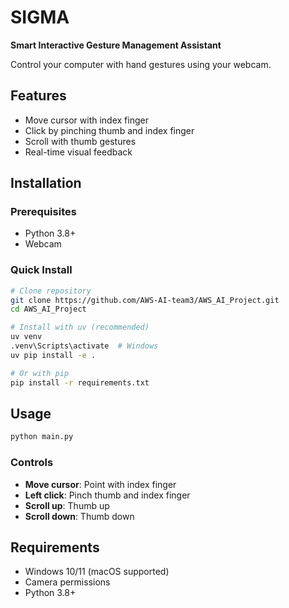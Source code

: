 # SIGMA
**Smart Interactive Gesture Management Assistant**

Control your computer with hand gestures using your webcam.

## Features
- Move cursor with index finger
- Click by pinching thumb and index finger
- Scroll with thumb gestures
- Real-time visual feedback

## Installation

### Prerequisites
- Python 3.8+
- Webcam

### Quick Install
```bash
# Clone repository
git clone https://github.com/AWS-AI-team3/AWS_AI_Project.git
cd AWS_AI_Project

# Install with uv (recommended)
uv venv
.venv\Scripts\activate  # Windows
uv pip install -e .

# Or with pip
pip install -r requirements.txt
```

## Usage
```bash
python main.py
```

### Controls
- **Move cursor**: Point with index finger
- **Left click**: Pinch thumb and index finger
- **Scroll up**: Thumb up
- **Scroll down**: Thumb down

## Requirements
- Windows 10/11 (macOS supported)
- Camera permissions
- Python 3.8+